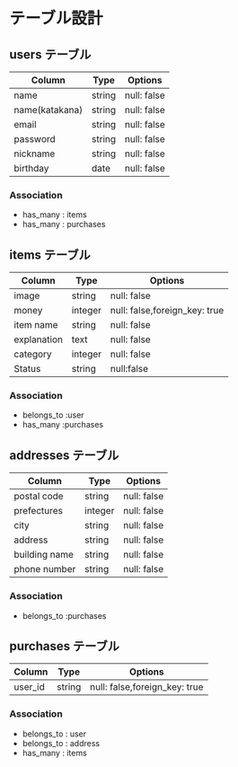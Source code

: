 # テーブル設計

## users テーブル

| Column         | Type   | Options     |
| -------------- | ------ | ----------- |
| name           | string | null: false |
| name(katakana) | string | null: false |
| email          | string | null: false |
| password       | string | null: false |
| nickname       | string | null: false |
| birthday       |  date  | null: false |

### Association
- has_many : items
- has_many : purchases 

## items テーブル

| Column     |    Type      |            Options            |
| ---------- |  ----------- | ----------------------------- |
| image      |    string    | null: false                   |
| money      |    integer   | null: false,foreign_key: true |
| item name  |    string    | null: false                   |
| explanation|    text      | null: false                   |
| category   |    integer   | null: false                   |
|  Status    |    string    | null:false                    |

### Association
- belongs_to :user
- has_many :purchases


## addresses テーブル

|    Column     |    Type      | Options     |
| ------------- |  ----------- | ----------- |
| postal code   |    string    | null: false |
| prefectures   |    integer   | null: false |
| city          |    string    | null: false |
| address       |    string    | null: false |
| building name |    string    | null: false |
| phone number  |    string    | null: false |

### Association
- belongs_to :purchases


## purchases テーブル

| Column   | Type   |            Options            |
| -------- | ------ | ----------------------------- |
|  user_id | string | null: false,foreign_key: true |

### Association
- belongs_to : user
- belongs_to : address
- has_many : items

